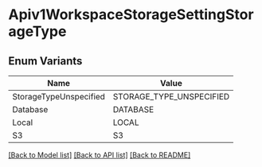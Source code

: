 # Apiv1WorkspaceStorageSettingStorageType

## Enum Variants

| Name | Value |
|---- | -----|
| StorageTypeUnspecified | STORAGE_TYPE_UNSPECIFIED |
| Database | DATABASE |
| Local | LOCAL |
| S3 | S3 |


[[Back to Model list]](../README.md#documentation-for-models) [[Back to API list]](../README.md#documentation-for-api-endpoints) [[Back to README]](../README.md)



